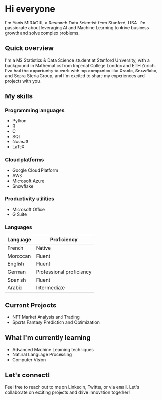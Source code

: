 # Hi everyone
I'm Yanis MIRAOUI, a Research Data Scientist from Stanford, USA. I'm passionate about leveraging AI and Machine Learning to drive business growth and solve complex problems.

## Quick overview
I'm a MS Statistics & Data Science student at Stanford University, with a background in Mathematics from Imperial College London and ETH Zürich. I've had the opportunity to work with top companies like Oracle, Snowflake, and Sopra Steria Group, and I'm excited to share my experiences and projects with you.

## My skills
### Programming languages

* Python
* R
* C
* SQL
* NodeJS
* LaTeX

### Cloud platforms

* Google Cloud Platform
* AWS
* Microsoft Azure
* Snowflake

### Productivity utilities

* Microsoft Office
* G Suite

### Languages

| Language      | Proficiency                                                               |
| ------------- | ------------------------------------------------------------------------- |
| French        | Native                                                                 |
| Moroccan      | Fluent                                                                  |
| English       | Fluent                                                                  |
| German        | Professional proficiency                                               |
| Spanish       | Fluent                                                                  |
| Arabic        | Intermediate                                                            |

## Current Projects

* NFT Market Analysis and Trading
* Sports Fantasy Prediction and Optimization

## What I'm currently learning

* Advanced Machine Learning techniques
* Natural Language Processing
* Computer Vision

## Let's connect!
Feel free to reach out to me on LinkedIn, Twitter, or via email. Let's collaborate on exciting projects and drive innovation together!
